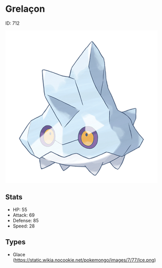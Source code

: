 # Grelaçon


ID: 712

![](https://raw.githubusercontent.com/PokeAPI/sprites/master/sprites/pokemon/other/official-artwork/712.png "Grelaçon")

## Stats


 - HP: 55
 - Attack: 69
 - Defense: 85
 - Speed: 28

## Types


 - Glace (https://static.wikia.nocookie.net/pokemongo/images/7/77/Ice.png)
